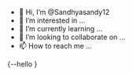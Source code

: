 - 👋 Hi, I’m @Sandhyasandy12
- 👀 I’m interested in ...
- 🌱 I’m currently learning ...
- 💞️ I’m looking to collaborate on ...
- 📫 How to reach me ...

<!---
Sandhyasandy12/Sandhyasandy12 is a ✨ special ✨ repository because its `README.md` (this file) appears on your GitHub profile.
You can click the Preview link to take a look at your changes.
[p--->
{--hello
} 
